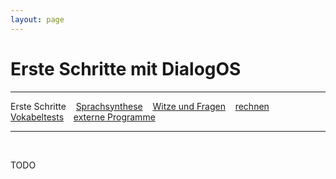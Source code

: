 ```yaml
---
layout: page
---
```

# Erste Schritte mit DialogOS
---
Erste Schritte &nbsp;&nbsp; [Sprachsynthese](sprachsynthese.html) &nbsp;&nbsp; [Witze und Fragen](witzeundfragen.html) &nbsp;&nbsp; [rechnen](rechnen.html) &nbsp;&nbsp; [Vokabeltests](vokabeltest.html) &nbsp;&nbsp; [externe Programme](extprogramme.html)

---
&nbsp;

TODO
